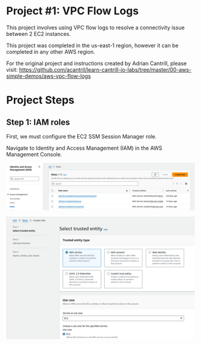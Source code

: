 # Project #1: VPC Flow Logs

This project involves using VPC flow logs to resolve a connectivity issue between 2 EC2 instances.

This project was completed in the us-east-1 region, however it can be completed in any other AWS region.

For the original project and instructions created by Adrian Cantrill, please visit: https://github.com/acantril/learn-cantrill-io-labs/tree/master/00-aws-simple-demos/aws-vpc-flow-logs

# Project Steps

## Step 1: IAM roles

First, we must configure the EC2 SSM Session Manager role.

Navigate to Identity and Access Management (IAM) in the AWS Management Console.

![iam role](images/iamrole.png)

![create role](images/createrole.png)